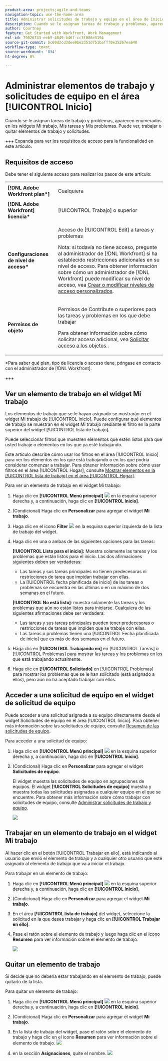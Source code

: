 ```yaml
---
product-area: projects;agile-and-teams
navigation-topic: use-the-home-area
title: Administrar solicitudes de trabajo y equipo en el área de Inicio
description: Cuando se le asignan tareas de trabajo y problemas, aparecen enumerados en los widgets Mi trabajo, Mis tareas y Mis problemas.  Puede ver, trabajar o quitar elementos de trabajo y solicitudes.
author: Courtney
feature: Get Started with Workfront, Work Management
exl-id: 79826743-eeb9-4849-b46f-cc3f086e3194
source-git-commit: bc60d2cd3dee9be2351d751bafff0e35267ea640
workflow-type: tm+mt
source-wordcount: '834'
ht-degree: 0%

---
```



# Administrar elementos de trabajo y solicitudes de equipo en el área [!UICONTROL Inicio]

Cuando se le asignan tareas de trabajo y problemas, aparecen enumerados en los widgets Mi trabajo, Mis tareas y Mis problemas.  Puede ver, trabajar o quitar elementos de trabajo y solicitudes.

+++ Expanda para ver los requisitos de acceso para la funcionalidad en este artículo.

## Requisitos de acceso

Debe tener el siguiente acceso para realizar los pasos de este artículo:

<table style="table-layout:auto"> 
 <col> 
 </col> 
 <col> 
 </col> 
 <tbody> 
  <tr> 
   <td role="rowheader"><strong>[!DNL Adobe Workfront plan*]</strong></td> 
   <td> <p>Cualquiera</p> </td> 
  </tr> 
  <tr> 
   <td role="rowheader"><strong>[!DNL Adobe Workfront] licencia*</strong></td> 
   <td> <p>[!UICONTROL Trabajo] o superior</p> </td> 
  </tr> 
  <tr> 
   <td role="rowheader"><strong>Configuraciones de nivel de acceso*</strong></td> 
   <td> <p>Acceso de [!UICONTROL Edit] a tareas y problemas</p> <p>Nota: si todavía no tiene acceso, pregunte al administrador de [!DNL Workfront] si ha establecido restricciones adicionales en su nivel de acceso. Para obtener información sobre cómo un administrador de [!DNL Workfront] puede modificar su nivel de acceso, vea <a href="../../../administration-and-setup/add-users/configure-and-grant-access/create-modify-access-levels.md" class="MCXref xref">Crear o modificar niveles de acceso personalizados</a>.</p> </td> 
  </tr> 
  <tr> 
   <td role="rowheader"><strong>Permisos de objeto</strong></td> 
   <td> <p>Permisos de Contribute o superiores para las tareas y problemas en los que debe trabajar</p> <p>Para obtener información sobre cómo solicitar acceso adicional, vea <a href="../../../workfront-basics/grant-and-request-access-to-objects/request-access.md" class="MCXref xref">Solicitar acceso a los objetos </a>.</p> </td> 
  </tr> 
 </tbody> 
</table>

&#42;Para saber qué plan, tipo de licencia o acceso tiene, póngase en contacto con el administrador de [!DNL Workfront].

+++

## Ver un elemento de trabajo en el widget Mi trabajo

Los elementos de trabajo que se le hayan asignado se mostrarán en el widget Mi trabajo de [!UICONTROL Inicio]. Puede configurar qué elementos de trabajo se muestran en el widget Mi trabajo mediante el filtro en la parte superior del widget [!UICONTROL lista de trabajo].

Puede seleccionar filtros que muestren elementos que estén listos para que usted trabaje o elementos en los que ya esté trabajando.

Este artículo describe cómo usar los filtros en el área [!UICONTROL Inicio] para ver los elementos en los que está trabajando o en los que podría considerar comenzar a trabajar. Para obtener información sobre cómo usar filtros en el área [!UICONTROL Hogar], consulte [Mostrar elementos en la [!UICONTROL lista de trabajo] en el área [!UICONTROL Hogar]](/help/quicksilver/workfront-basics/using-home/using-the-home-area/display-items-in-home-work-list.md).

Para ver un elemento de trabajo en el widget Mi trabajo:

1. Haga clic en **[!UICONTROL Menú principal]** ![](assets/main-menu-icon.png) en la esquina superior derecha y, a continuación, haga clic en **[!UICONTROL Inicio]**.
1. (Condicional) Haga clic en **Personalizar** para agregar el widget **Mi trabajo**.

1. Haga clic en el icono **Filter** ![](assets/filter-nwepng.png) en la esquina superior izquierda de la lista de trabajo del widget.

1. Haga clic en una o ambas de las siguientes opciones para las tareas:

   **[!UICONTROL Listo para el inicio]:** Muestra solamente las tareas y los problemas que están listos para el inicio. Las dos afirmaciones siguientes deben ser verdaderas:

   * Las tareas y sus tareas principales no tienen predecesoras ni restricciones de tarea que impidan trabajar con ellas.
   * La [!UICONTROL fecha planificada de inicio] de las tareas o problemas se encuentra en las últimas o en un máximo de dos semanas en el futuro.

   **[!UICONTROL No está listo]**: muestra solamente las tareas y los problemas que aún no están listos para iniciarse. Cualquiera de las siguientes afirmaciones debe ser verdadera:

   * Las tareas y sus tareas principales pueden tener predecesoras o restricciones de tareas que impiden que se trabaje con ellas.
   * Las tareas o problemas tienen una [!UICONTROL Fecha planificada de inicio] que es más de dos semanas en el futuro.

1. Haga clic en **[!UICONTROL Trabajando en]** en [!UICONTROL Tareas] o [!UICONTROL Problemas] para mostrar las tareas y los problemas en los que está trabajando actualmente.
1. Haga clic en **[!UICONTROL Solicitado]** en [!UICONTROL Problemas] para mostrar los problemas que se le han solicitado (está asignado a ellos), pero aún no ha aceptado trabajar con ellos.

## Acceder a una solicitud de equipo en el widget de solicitud de equipo

Puede acceder a una solicitud asignada a su equipo directamente desde el widget Solicitudes de equipo en el área [!UICONTROL Inicio]. Para obtener más información sobre las solicitudes de equipo, consulte [Resumen de las solicitudes de equipo](../../../people-teams-and-groups/work-with-team-requests/team-requests-overview.md).

Para acceder a una solicitud de equipo:

1. Haga clic en **[!UICONTROL Menú principal]** ![](assets/main-menu-icon.png) en la esquina superior derecha y, a continuación, haga clic en **[!UICONTROL Inicio]**.
1. (Condicional) Haga clic en **Personalizar** para agregar el widget **Solicitudes de equipo**.

   El widget muestra las solicitudes de equipo en agrupaciones de equipos. El widget **[!UICONTROL Solicitudes de equipo]** muestra y muestra todas las solicitudes asignadas a cualquier equipo en el que se encuentre. Para obtener más información sobre cómo trabajar con solicitudes de equipo, consulte [Administrar solicitudes de trabajo y equipo](../../../people-teams-and-groups/work-with-team-requests/manage-work-and-team-requests.md).

   ![](assets/team-request-widget.png)

## Trabajar en un elemento de trabajo en el widget Mi trabajo

Al hacer clic en el botón [!UICONTROL Trabajar en ello], está indicando al usuario que envió el elemento de trabajo y a cualquier otro usuario que esté asignado al elemento de trabajo que va a iniciar el trabajo.

Para trabajar en un elemento de trabajo:

1. Haga clic en **[!UICONTROL Menú principal]** ![](assets/main-menu-icon.png) en la esquina superior derecha y, a continuación, haga clic en **[!UICONTROL Inicio]**.
1. (Condicional) Haga clic en **Personalizar** para agregar el widget **Mi trabajo**.

1. En el área **[!UICONTROL lista de trabajo]** del widget, seleccione la solicitud en la que desea trabajar y haga clic en **[!UICONTROL Trabajar en ello]**.
1. Pase el ratón sobre el elemento de trabajo y luego haga clic en el icono **Resumen** para ver información sobre el elemento de trabajo.

   ![](assets/open-summary-new-home.png)


## Quitar un elemento de trabajo

Si decide que no debería estar trabajando en el elemento de trabajo, puede quitarlo de la lista.

Para quitar un elemento de trabajo:

1. Haga clic en **[!UICONTROL Menú principal]** ![](assets/main-menu-icon.png) en la esquina superior derecha y, a continuación, haga clic en **[!UICONTROL Inicio]**.
1. (Condicional) Haga clic en **Personalizar** para agregar el widget **Mi trabajo**.

1. En la lista de trabajo del widget, pase el ratón sobre el elemento de trabajo y haga clic en el icono **Resumen** para ver información sobre el elemento de trabajo.
   ![](assets/open-summary-new-home.png)
1. en la sección **Asignaciones**, quite el nombre.
   ![](assets/remove-assignment.png)



<!--
## Reassign a request

1. Click the **[!UICONTROL Main Menu]** ![](assets/main-menu-icon.png) in the upper-right corner, then click **[!UICONTROL Home]**.
1. In the **[!UICONTROL Work List]** area, select the request you want to reassign.

1. Click on the **[!UICONTROL Assignments]** widget and remove yourself from the request, then type the name of the user you want to reassign the request to.

   >[!TIP]
   >
   >If the work request is still in the Ready to Start or Not Ready state, you can use the **[!UICONTROL Reassign]** button in the **[!UICONTROL More]** menu in the [!UICONTROL Work List].\
   >![Reassign button](assets/reassign-in-left-panel-350x204.png)

1. If a task's status is changed to [!UICONTROL New] or [!UICONTROL In Progress] after it was completed, you must unassign the user, save the task, then reassign the user in order for the task to reappear in their Home Work List.



## Reply to a request

You can reply to a request to further clarify the request or to propose a new date.

1. Click the **[!UICONTROL Main Menu]** ![](assets/main-menu-icon.png) in the upper-right corner, then click **[!UICONTROL Home]**.
1. In the **[!UICONTROL Work List]** area, select the request you want to reply to.
1. Locate the individual who assigned the request to you.

   You can find this information on the [!UICONTROL Updates] tab of the task. Make sure the option to **[!UICONTROL Show System Updates]** is enabled.

1. Click **[!UICONTROL Start new update]** and begin typing your reply.
1. Enter the name of the recipient in the **[!UICONTROL Notify]** box, then click **[!UICONTROL Update]**.

   >[!TIP]
   >
   >If the work request is still in the Ready to Start or [!UICONTROL Not Ready] state, you can use the **[!UICONTROL Reply]** button in the **[!UICONTROL More]** menu in the [!UICONTROL Work List].\
   >![[!UICONTROL Reply button]](assets/reassign-in-left-panel-350x204.png)   

   -->
